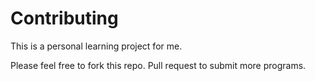 # Contributing
This is a personal learning project for me.

Please feel free to fork this repo. Pull request to submit more programs.
